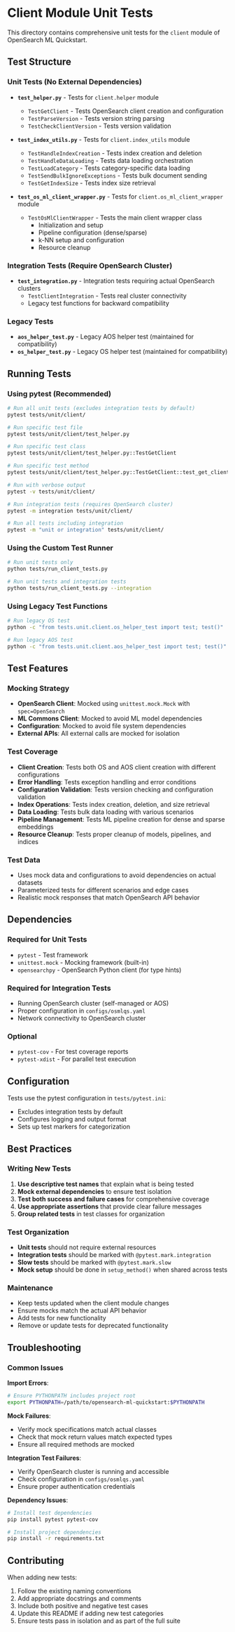 # Client Module Unit Tests

This directory contains comprehensive unit tests for the `client` module of OpenSearch ML Quickstart.

## Test Structure

### Unit Tests (No External Dependencies)
- **`test_helper.py`** - Tests for `client.helper` module
  - `TestGetClient` - Tests OpenSearch client creation and configuration
  - `TestParseVersion` - Tests version string parsing
  - `TestCheckClientVersion` - Tests version validation

- **`test_index_utils.py`** - Tests for `client.index_utils` module
  - `TestHandleIndexCreation` - Tests index creation and deletion
  - `TestHandleDataLoading` - Tests data loading orchestration
  - `TestLoadCategory` - Tests category-specific data loading
  - `TestSendBulkIgnoreExceptions` - Tests bulk document sending
  - `TestGetIndexSize` - Tests index size retrieval

- **`test_os_ml_client_wrapper.py`** - Tests for `client.os_ml_client_wrapper` module
  - `TestOsMlClientWrapper` - Tests the main client wrapper class
    - Initialization and setup
    - Pipeline configuration (dense/sparse)
    - k-NN setup and configuration
    - Resource cleanup

### Integration Tests (Require OpenSearch Cluster)
- **`test_integration.py`** - Integration tests requiring actual OpenSearch clusters
  - `TestClientIntegration` - Tests real cluster connectivity
  - Legacy test functions for backward compatibility

### Legacy Tests
- **`aos_helper_test.py`** - Legacy AOS helper test (maintained for compatibility)
- **`os_helper_test.py`** - Legacy OS helper test (maintained for compatibility)

## Running Tests

### Using pytest (Recommended)

```bash
# Run all unit tests (excludes integration tests by default)
pytest tests/unit/client/

# Run specific test file
pytest tests/unit/client/test_helper.py

# Run specific test class
pytest tests/unit/client/test_helper.py::TestGetClient

# Run specific test method
pytest tests/unit/client/test_helper.py::TestGetClient::test_get_client_os_with_port

# Run with verbose output
pytest -v tests/unit/client/

# Run integration tests (requires OpenSearch cluster)
pytest -m integration tests/unit/client/

# Run all tests including integration
pytest -m "unit or integration" tests/unit/client/
```

### Using the Custom Test Runner

```bash
# Run unit tests only
python tests/run_client_tests.py

# Run unit tests and integration tests
python tests/run_client_tests.py --integration
```

### Using Legacy Test Functions

```bash
# Run legacy OS test
python -c "from tests.unit.client.os_helper_test import test; test()"

# Run legacy AOS test  
python -c "from tests.unit.client.aos_helper_test import test; test()"
```

## Test Features

### Mocking Strategy
- **OpenSearch Client**: Mocked using `unittest.mock.Mock` with `spec=OpenSearch`
- **ML Commons Client**: Mocked to avoid ML model dependencies
- **Configuration**: Mocked to avoid file system dependencies
- **External APIs**: All external calls are mocked for isolation

### Test Coverage
- **Client Creation**: Tests both OS and AOS client creation with different configurations
- **Error Handling**: Tests exception handling and error conditions
- **Configuration Validation**: Tests version checking and configuration validation
- **Index Operations**: Tests index creation, deletion, and size retrieval
- **Data Loading**: Tests bulk data loading with various scenarios
- **Pipeline Management**: Tests ML pipeline creation for dense and sparse embeddings
- **Resource Cleanup**: Tests proper cleanup of models, pipelines, and indices

### Test Data
- Uses mock data and configurations to avoid dependencies on actual datasets
- Parameterized tests for different scenarios and edge cases
- Realistic mock responses that match OpenSearch API behavior

## Dependencies

### Required for Unit Tests
- `pytest` - Test framework
- `unittest.mock` - Mocking framework (built-in)
- `opensearchpy` - OpenSearch Python client (for type hints)

### Required for Integration Tests
- Running OpenSearch cluster (self-managed or AOS)
- Proper configuration in `configs/osmlqs.yaml`
- Network connectivity to OpenSearch cluster

### Optional
- `pytest-cov` - For test coverage reports
- `pytest-xdist` - For parallel test execution

## Configuration

Tests use the pytest configuration in `tests/pytest.ini`:
- Excludes integration tests by default
- Configures logging and output format
- Sets up test markers for categorization

## Best Practices

### Writing New Tests
1. **Use descriptive test names** that explain what is being tested
2. **Mock external dependencies** to ensure test isolation
3. **Test both success and failure cases** for comprehensive coverage
4. **Use appropriate assertions** that provide clear failure messages
5. **Group related tests** in test classes for organization

### Test Organization
- **Unit tests** should not require external resources
- **Integration tests** should be marked with `@pytest.mark.integration`
- **Slow tests** should be marked with `@pytest.mark.slow`
- **Mock setup** should be done in `setup_method()` when shared across tests

### Maintenance
- Keep tests updated when the client module changes
- Ensure mocks match the actual API behavior
- Add tests for new functionality
- Remove or update tests for deprecated functionality

## Troubleshooting

### Common Issues

**Import Errors**:
```bash
# Ensure PYTHONPATH includes project root
export PYTHONPATH=/path/to/opensearch-ml-quickstart:$PYTHONPATH
```

**Mock Failures**:
- Verify mock specifications match actual classes
- Check that mock return values match expected types
- Ensure all required methods are mocked

**Integration Test Failures**:
- Verify OpenSearch cluster is running and accessible
- Check configuration in `configs/osmlqs.yaml`
- Ensure proper authentication credentials

**Dependency Issues**:
```bash
# Install test dependencies
pip install pytest pytest-cov

# Install project dependencies
pip install -r requirements.txt
```

## Contributing

When adding new tests:
1. Follow the existing naming conventions
2. Add appropriate docstrings and comments
3. Include both positive and negative test cases
4. Update this README if adding new test categories
5. Ensure tests pass in isolation and as part of the full suite
